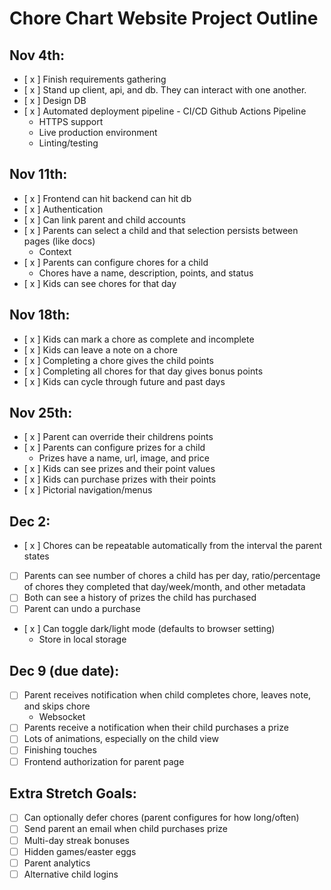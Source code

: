 # Chore Chart Website Project Outline

## Nov 4th:

- [ x ] Finish requirements gathering
- [ x ] Stand up client, api, and db. They can interact with one another.
- [ x ] Design DB
- [ x ] Automated deployment pipeline - CI/CD Github Actions Pipeline
  - HTTPS support
  - Live production environment
  - Linting/testing

## Nov 11th:

- [ x ] Frontend can hit backend can hit db
- [ x ] Authentication
- [ x ] Can link parent and child accounts
- [ x ] Parents can select a child and that selection persists between pages (like docs)
  - Context
- [ x ] Parents can configure chores for a child
  - Chores have a name, description, points, and status
- [ x ] Kids can see chores for that day

## Nov 18th:

- [ x ] Kids can mark a chore as complete and incomplete
- [ x ] Kids can leave a note on a chore
- [ x ] Completing a chore gives the child points
- [ x ] Completing all chores for that day gives bonus points
- [ x ] Kids can cycle through future and past days

## Nov 25th:

- [ x ] Parent can override their childrens points
- [ x ] Parents can configure prizes for a child
  - Prizes have a name, url, image, and price
- [ x ] Kids can see prizes and their point values
- [ x ] Kids can purchase prizes with their points
- [ x ] Pictorial navigation/menus

## Dec 2:

- [ x ] Chores can be repeatable automatically from the interval the parent states
- [ ] Parents can see number of chores a child has per day, ratio/percentage of chores they completed that day/week/month, and other metadata
- [ ] Both can see a history of prizes the child has purchased
- [ ] Parent can undo a purchase
- [ x ] Can toggle dark/light mode (defaults to browser setting)
  - Store in local storage

## Dec 9 (due date):

- [ ] Parent receives notification when child completes chore, leaves note, and skips chore
  - Websocket
- [ ] Parents receive a notification when their child purchases a prize
- [ ] Lots of animations, especially on the child view
- [ ] Finishing touches
- [ ] Frontend authorization for parent page

## Extra Stretch Goals:

- [ ] Can optionally defer chores (parent configures for how long/often)
- [ ] Send parent an email when child purchases prize
- [ ] Multi-day streak bonuses
- [ ] Hidden games/easter eggs
- [ ] Parent analytics
- [ ] Alternative child logins
